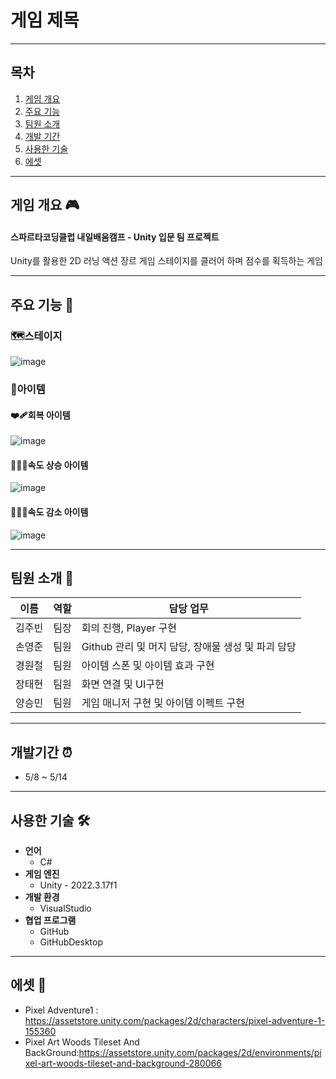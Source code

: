 # 게임 제목
---
## 목차
1. [게임 개요](#게임-개요-)
2. [주요 기능](#주요-기능-)
3. [팀원 소개](#팀원-소개-)
4. [개발 기간](#개발-기간-)
5. [사용한 기술](#사용한-기술-)
6. [에셋](#에셋)

---

## 게임 개요 🎮
#### 스파르타코딩클럽 내일배움캠프 - Unity 입문 팀 프로젝트

Unity를 활용한 2D 러닝 액션 장르 게임
스테이지를 클러어 하며 점수를 획득하는 게임

---

## 주요 기능 📍
### 🗺️스테이지
![image](https://github.com/user-attachments/assets/470e75ea-327f-44a3-ac3d-34c808a8b39d)
### 🎁아이템
#### ❤️‍🩹회복 아이템
![image](https://github.com/user-attachments/assets/655ea153-c063-4230-8cfc-f2bcbaf38787)
#### 🏃‍♂️‍➡️속도 상승 아이템
![image](https://github.com/user-attachments/assets/d27b9f4a-c610-4d24-82c4-5fe54e371b32)
#### 🚶‍♂️‍➡️속도 감소 아이템
![image](https://github.com/user-attachments/assets/68437994-6656-4ed0-bfdd-bfe5e168b696)

---

## 팀원 소개 👥

| 이름   | 역할 | 담당 업무                                          |
|--------|------|----------------------------------------------------|
| 김주빈 | 팀장 | 회의 진행, Player 구현                             |
| 손영준 | 팀원 | Github 관리 및 머지 담당, 장애물 생성 및 파괴 담당 |
| 경원철 | 팀원 | 아이템 스폰 및 아이템 효과 구현                    |
| 장태현 | 팀원 | 화면 연결 및 UI구현                                |
| 양승민 | 팀원 | 게임 매니저 구현 및 아이템 이펙트 구현             |

---

## 개발기간 ⏰
- 5/8 ~ 5/14

---

## 사용한 기술 🛠️
- **언어**
  - C#
- **게임 엔진**
  - Unity - 2022.3.17f1
- **개발 환경**
  - VisualStudio
- **협업 프로그램**
  - GitHub
  - GitHubDesktop

---

## 에셋 👾
 - Pixel Adventure1 : https://assetstore.unity.com/packages/2d/characters/pixel-adventure-1-155360
 - Pixel Art Woods Tileset And BackGround:https://assetstore.unity.com/packages/2d/environments/pixel-art-woods-tileset-and-background-280066
